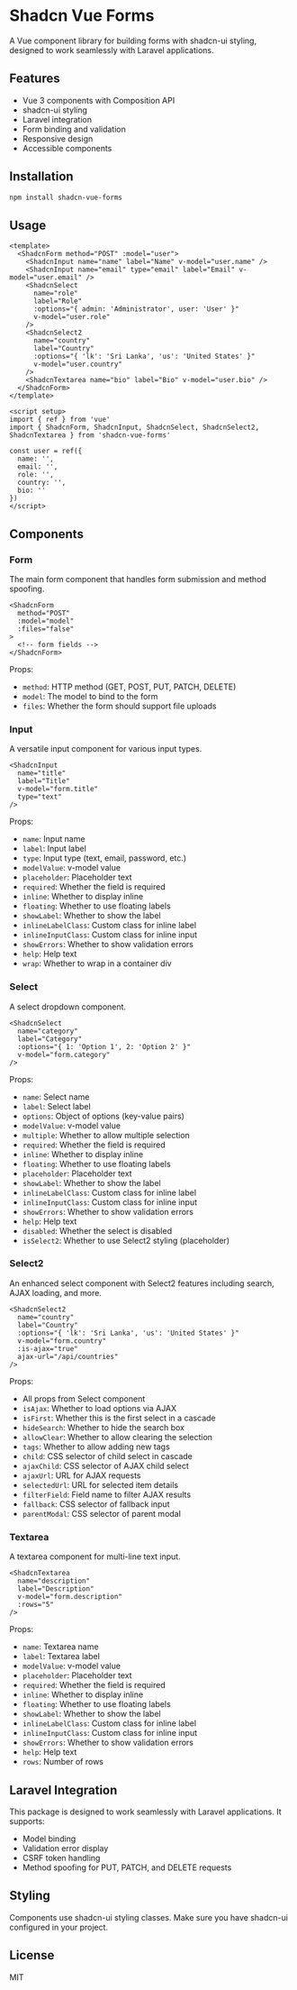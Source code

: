 # Shadcn Vue Forms

A Vue component library for building forms with shadcn-ui styling, designed to work seamlessly with Laravel applications.

## Features

- Vue 3 components with Composition API
- shadcn-ui styling
- Laravel integration
- Form binding and validation
- Responsive design
- Accessible components

## Installation

```bash
npm install shadcn-vue-forms
```

## Usage

```vue
<template>
  <ShadcnForm method="POST" :model="user">
    <ShadcnInput name="name" label="Name" v-model="user.name" />
    <ShadcnInput name="email" type="email" label="Email" v-model="user.email" />
    <ShadcnSelect 
      name="role" 
      label="Role" 
      :options="{ admin: 'Administrator', user: 'User' }" 
      v-model="user.role" 
    />
    <ShadcnSelect2 
      name="country" 
      label="Country" 
      :options="{ 'lk': 'Sri Lanka', 'us': 'United States' }" 
      v-model="user.country" 
    />
    <ShadcnTextarea name="bio" label="Bio" v-model="user.bio" />
  </ShadcnForm>
</template>

<script setup>
import { ref } from 'vue'
import { ShadcnForm, ShadcnInput, ShadcnSelect, ShadcnSelect2, ShadcnTextarea } from 'shadcn-vue-forms'

const user = ref({
  name: '',
  email: '',
  role: '',
  country: '',
  bio: ''
})
</script>
```

## Components

### Form

The main form component that handles form submission and method spoofing.

```vue
<ShadcnForm 
  method="POST" 
  :model="model" 
  :files="false"
>
  <!-- form fields -->
</ShadcnForm>
```

Props:
- `method`: HTTP method (GET, POST, PUT, PATCH, DELETE)
- `model`: The model to bind to the form
- `files`: Whether the form should support file uploads

### Input

A versatile input component for various input types.

```vue
<ShadcnInput 
  name="title" 
  label="Title" 
  v-model="form.title" 
  type="text"
/>
```

Props:
- `name`: Input name
- `label`: Input label
- `type`: Input type (text, email, password, etc.)
- `modelValue`: v-model value
- `placeholder`: Placeholder text
- `required`: Whether the field is required
- `inline`: Whether to display inline
- `floating`: Whether to use floating labels
- `showLabel`: Whether to show the label
- `inlineLabelClass`: Custom class for inline label
- `inlineInputClass`: Custom class for inline input
- `showErrors`: Whether to show validation errors
- `help`: Help text
- `wrap`: Whether to wrap in a container div

### Select

A select dropdown component.

```vue
<ShadcnSelect 
  name="category" 
  label="Category" 
  :options="{ 1: 'Option 1', 2: 'Option 2' }" 
  v-model="form.category"
/>
```

Props:
- `name`: Select name
- `label`: Select label
- `options`: Object of options (key-value pairs)
- `modelValue`: v-model value
- `multiple`: Whether to allow multiple selection
- `required`: Whether the field is required
- `inline`: Whether to display inline
- `floating`: Whether to use floating labels
- `placeholder`: Placeholder text
- `showLabel`: Whether to show the label
- `inlineLabelClass`: Custom class for inline label
- `inlineInputClass`: Custom class for inline input
- `showErrors`: Whether to show validation errors
- `help`: Help text
- `disabled`: Whether the select is disabled
- `isSelect2`: Whether to use Select2 styling (placeholder)

### Select2

An enhanced select component with Select2 features including search, AJAX loading, and more.

```vue
<ShadcnSelect2 
  name="country" 
  label="Country" 
  :options="{ 'lk': 'Sri Lanka', 'us': 'United States' }" 
  v-model="form.country"
  :is-ajax="true"
  ajax-url="/api/countries"
/>
```

Props:
- All props from Select component
- `isAjax`: Whether to load options via AJAX
- `isFirst`: Whether this is the first select in a cascade
- `hideSearch`: Whether to hide the search box
- `allowClear`: Whether to allow clearing the selection
- `tags`: Whether to allow adding new tags
- `child`: CSS selector of child select in cascade
- `ajaxChild`: CSS selector of AJAX child select
- `ajaxUrl`: URL for AJAX requests
- `selectedUrl`: URL for selected item details
- `filterField`: Field name to filter AJAX results
- `fallback`: CSS selector of fallback input
- `parentModal`: CSS selector of parent modal

### Textarea

A textarea component for multi-line text input.

```vue
<ShadcnTextarea 
  name="description" 
  label="Description" 
  v-model="form.description" 
  :rows="5"
/>
```

Props:
- `name`: Textarea name
- `label`: Textarea label
- `modelValue`: v-model value
- `placeholder`: Placeholder text
- `required`: Whether the field is required
- `inline`: Whether to display inline
- `floating`: Whether to use floating labels
- `showLabel`: Whether to show the label
- `inlineLabelClass`: Custom class for inline label
- `inlineInputClass`: Custom class for inline input
- `showErrors`: Whether to show validation errors
- `help`: Help text
- `rows`: Number of rows

## Laravel Integration

This package is designed to work seamlessly with Laravel applications. It supports:

- Model binding
- Validation error display
- CSRF token handling
- Method spoofing for PUT, PATCH, and DELETE requests

## Styling

Components use shadcn-ui styling classes. Make sure you have shadcn-ui configured in your project.

## License

MIT